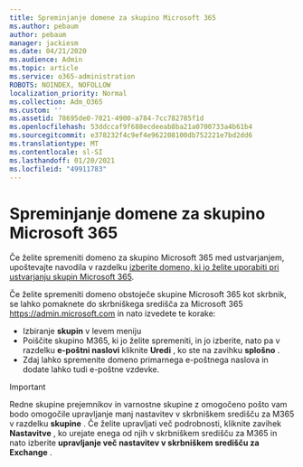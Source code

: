```yaml
---
title: Spreminjanje domene za skupino Microsoft 365
ms.author: pebaum
author: pebaum
manager: jackiesm
ms.date: 04/21/2020
ms.audience: Admin
ms.topic: article
ms.service: o365-administration
ROBOTS: NOINDEX, NOFOLLOW
localization_priority: Normal
ms.collection: Adm_O365
ms.custom: ''
ms.assetid: 78695de0-7021-4900-a784-7cc782785f1d
ms.openlocfilehash: 53ddccaf9f688ecdeeab8ba21a0700733a4b61b4
ms.sourcegitcommit: e378232f4c9ef4e962208100db752221e7bd2dd6
ms.translationtype: MT
ms.contentlocale: sl-SI
ms.lasthandoff: 01/20/2021
ms.locfileid: "49911783"
---
```

# <a name="change-the-domain-for-a-microsoft-365-group"></a>Spreminjanje domene za skupino Microsoft 365

Če želite spremeniti domeno za skupino Microsoft 365 med ustvarjanjem, upoštevajte navodila v razdelku [izberite domeno, ki jo želite uporabiti pri ustvarjanju skupin Microsoft 365](https://docs.microsoft.com/microsoft-365/admin/create-groups/choose-domain-to-create-groups).

Če želite spremeniti domeno obstoječe skupine Microsoft 365 kot skrbnik, se lahko pomaknete do skrbniškega središča za Microsoft 365 https://admin.microsoft.com in nato izvedete te korake:

- Izbiranje **skupin** v levem meniju
- Poiščite skupino M365, ki jo želite spremeniti, in jo izberite, nato pa v razdelku **e-poštni naslovi** kliknite **Uredi** , ko ste na zavihku **splošno** .
- Zdaj lahko spremenite domeno primarnega e-poštnega naslova in dodate lahko tudi e-poštne vzdevke.

> [!IMPORTANT]
> Redne skupine prejemnikov in varnostne skupine z omogočeno pošto vam bodo omogočile upravljanje manj nastavitev v skrbniškem središču za M365 v razdelku **skupine** . Če želite upravljati več podrobnosti, kliknite zavihek **Nastavitve** , ko urejate enega od njih v skrbniškem središču za M365 in nato izberite **upravljanje več nastavitev v skrbniškem središču za Exchange** .